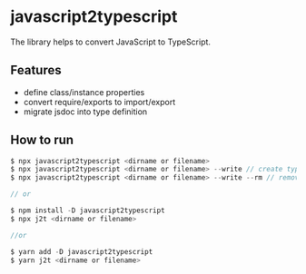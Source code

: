 # javascript2typescript

The library helps to convert JavaScript to TypeScript.

## Features
- define class/instance properties
- convert require/exports to import/export
- migrate jsdoc into type definition


## How to run

```js
$ npx javascript2typescript <dirname or filename>
$ npx javascript2typescript <dirname or filename> --write // create typescript files
$ npx javascript2typescript <dirname or filename> --write --rm // remove javascript files

// or

$ npm install -D javascript2typescript
$ npx j2t <dirname or filename>

//or 

$ yarn add -D javascript2typescript
$ yarn j2t <dirname or filename>
```


